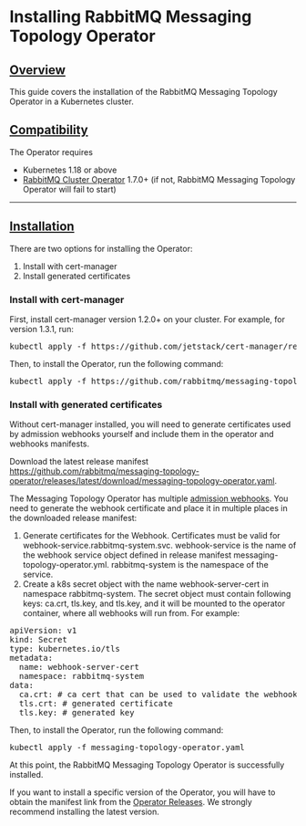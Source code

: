 # Installing RabbitMQ Messaging Topology Operator

## <a id="overview" class="anchor" href="#overview">Overview</a>

This guide covers the installation of the RabbitMQ Messaging Topology Operator in a Kubernetes cluster.

## <a id='compatibility' class='anchor' href='#compatibility'>Compatibility</a>

The Operator requires

* Kubernetes 1.18 or above
* [RabbitMQ Cluster Operator](https://github.com/rabbitmq/cluster-operator) 1.7.0+ (if not, RabbitMQ Messaging Topology Operator will fail to start)

-----

## <a id='installation' class='anchor' href='#installation'>Installation</a>

There are two options for installing the Operator:

1. Install with cert-manager
2. Install generated certificates

### Install with cert-manager

First, install cert-manager version 1.2.0+ on your cluster. For example, for version 1.3.1, run:

<pre class="lang-bash">
kubectl apply -f https://github.com/jetstack/cert-manager/releases/download/v1.3.1/cert-manager.yaml
</pre>

Then, to install the Operator, run the following command:

<pre class="lang-bash">
kubectl apply -f https://github.com/rabbitmq/messaging-topology-operator/releases/latest/download/messaging-topology-operator-with-certmanager.yaml
</pre>

### Install with generated certificates

Without cert-manager installed, you will need to generate certificates used by admission webhooks yourself and include them in the operator and webhooks manifests.

Download the latest release manifest https://github.com/rabbitmq/messaging-topology-operator/releases/latest/download/messaging-topology-operator.yaml.

The Messaging Topology Operator has multiple [admission webhooks](https://kubernetes.io/docs/reference/access-authn-authz/extensible-admission-controllers/).
You need to generate the webhook certificate and place it in multiple places in the downloaded release manifest:

1. Generate certificates for the Webhook. Certificates must be valid for webhook-service.rabbitmq-system.svc. webhook-service is the name
of the webhook service object defined in release manifest messaging-topology-operator.yml. rabbitmq-system is the namespace of the service.
2. Create a k8s secret object with the name webhook-server-cert in namespace rabbitmq-system. The secret object must contain following keys: ca.crt, tls.key, and tls.key, and
it will be mounted to the operator container, where all webhooks will run from. For example:
<pre class="lang-yaml">
apiVersion: v1
kind: Secret
type: kubernetes.io/tls
metadata:
  name: webhook-server-cert
  namespace: rabbitmq-system
data:
  ca.crt: # ca cert that can be used to validate the webhook's server certificate
  tls.crt: # generated certificate
  tls.key: # generated key</pre>

Then, to install the Operator, run the following command:

<pre class="lang-bash">
kubectl apply -f messaging-topology-operator.yaml
</pre>

At this point, the RabbitMQ Messaging Topology Operator is successfully installed.

If you want to install a specific version of the Operator, you will have to obtain the manifest link from the
[Operator Releases](https://github.com/rabbitmq/messaging-topology-operator/releases). We strongly recommend installing the latest version.
